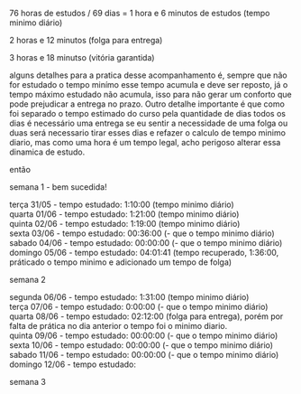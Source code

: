 76 horas de estudos / 69 dias = 1 hora e 6 minutos de estudos (tempo minimo diário)

2 horas e 12 minutos (folga para entrega)

3 horas e 18 minutso (vitória garantida)

alguns detalhes para a pratica desse acompanhamento é, sempre que não for estudado o tempo minímo esse tempo acumula e deve ser reposto, já o tempo máximo estudado não acumula, isso para não gerar um conforto que pode prejudicar a entrega no prazo. Outro detalhe importante é que como foi separado o tempo estimado do curso pela quantidade de dias todos os dias é necessário uma entrega se eu sentir a necessidade de uma folga ou duas será necessario tirar esses dias e refazer o calculo de tempo minimo diario, mas como uma hora é um tempo legal, acho perigoso alterar essa dinamica de estudo.

então 

semana 1 - bem sucedida!

terça 31/05 - tempo estudado: 1:10:00 (tempo minimo diário)   
quarta 01/06 - tempo estudado: 1:21:00 (tempo minimo diário)  
quinta 02/06 - tempo estudado: 1:19:00 (tempo minimo diário)  
sexta 03/06 - tempo estudado: 00:36:00 (- que o tempo minimo diário)  
sabado 04/06 - tempo estudado: 00:00:00 (- que o tempo minimo diário)  
domingo 05/06 - tempo estudado: 04:01:41 (tempo recuperado, 1:36:00, práticado o tempo minimo e adicionado um tempo de folga)

semana 2

segunda 06/06 - tempo estudado: 1:31:00 (tempo minimo diário)  
terça 07/06 - tempo estudado:   0:00:00 (- que o tempo minimo diário)  
quarta 08/06 - tempo estudado: 02:12:00 (folga para entrega), porém por falta de prática no dia anterior o tempo foi o minimo diario.  
quinta 09/06 - tempo estudado: 00:00:00 (- que o tempo minimo diário)
sexta 10/06 - tempo estudado:  00:00:00 (- que o tempo minimo diário)
sabado 11/06 - tempo estudado:  00:00:00 (- que o tempo minimo diário)
domingo 12/06 - tempo estudado:  

semana 3
